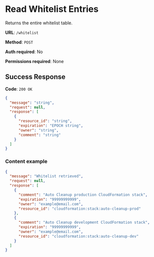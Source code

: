 # Read Whitelist Entries

Returns the entire whitelist table.

**URL**: `/whitelist`

**Method**: `POST`

**Auth required**: No

**Permissions required**: None

## Success Response

**Code**: `200 OK`

```json
{
  "message": "string",
  "request": null,
  "response": [
    {
      "resource_id": "string",
      "expiration": "EPOCH string",
      "owner": "string",
      "comment": "string"
    }
  ]
}
```

### Content example

```json
{
  "message": "Whitelist retrieved",
  "request": null,
  "response": [
    {
      "comment": "Auto Cleanup production CloudFormation stack",
      "expiration": "99999999999",
      "owner": "example@email.com",
      "resource_id": "cloudformation:stack:auto-cleanup-prod"
    },
    {
      "comment": "Auto Cleanup development CloudFormation stack",
      "expiration": "99999999999",
      "owner": "example@email.com",
      "resource_id": "cloudformation:stack:auto-cleanup-dev"
    }
  ]
}
```
